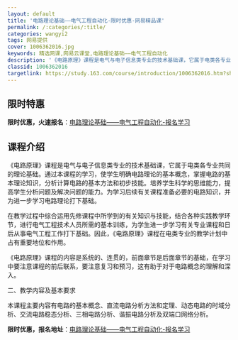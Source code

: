 ```yaml
---
layout: default
title: '电路理论基础——电气工程自动化-限时优惠-网易精品课'
permalink: /:categories/:title/
categories: wangyi2
tags: 网易提供
cover: 1006362016.jpg
keywords: 精选网课,网易云课堂,电路理论基础——电气工程自动化
description: '《电路原理》课程是电气与电子信息类专业的技术基础课，它属于电类各专业共同的理论基础。通过本课程的学习，使学生明确电路理论'
classid: 1006362016
targetlink: https://study.163.com/course/introduction/1006362016.htm?share=1&shareId=1025206652&utm_campaign=share&utm_medium=iphoneShare&utm_source=&utm_u=1025206652
---
```


## 限时特惠

**限时优惠，火速报名**：[电路理论基础——电气工程自动化-报名学习](https://study.163.com/course/introduction/1006362016.htm?share=1&shareId=1025206652&utm_campaign=share&utm_medium=iphoneShare&utm_source=&utm_u=1025206652)

## 课程介绍

《电路原理》课程是电气与电子信息类专业的技术基础课，它属于电类各专业共同的理论基础。通过本课程的学习，使学生明确电路理论的基本概念，掌握电路的基本理论知识，分析计算电路的基本方法和初步技能。培养学生科学的思维能力，提高学生分析问题及解决问题的能力。为学习后续有关课程准备必要的电路知识，并为进一步学习电路理论打下基础。

在教学过程中综合运用先修课程中所学到的有关知识与技能，结合各种实践教学环节，进行电气工程技术人员所需的基本训练，为学生进一步学习有关专业课程和日后从事电气工程工作打下基础。因此，《电路原理》课程在电类专业的教学计划中占有重要地位和作用。

《电路原理》课程的内容是系统的、连贯的，前面章节是后面章节的基础，在学习中要注意课程的前后联系，要注意复习和预习，这有助于对于电路概念的理解和深入。

二、教学内容及基本要求

本课程主要内容有电路的基本概念、直流电路分析方法和定理、动态电路的时域分析、交流电路稳态分析、三相电路分析、谐振电路分析及双端口网络分析。

**限时优惠，报名地址**：[电路理论基础——电气工程自动化-报名学习](https://study.163.com/course/introduction/1006362016.htm?share=1&shareId=1025206652&utm_campaign=share&utm_medium=iphoneShare&utm_source=&utm_u=1025206652)

